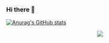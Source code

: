 ### Hi there 👋

[![Anurag's GitHub stats](https://github-readme-stats.vercel.app/api?username=ppusda)](https://github.com/anuraghazra/github-readme-stats)

<div id="hits" style="text-align:center;">
<a href="https://hits.seeyoufarm.com"><img src="https://hits.seeyoufarm.com/api/count/incr/badge.svg?url=https%3A%2F%2Fgithub.com%2Fppusda&count_bg=%233D96C8&title_bg=%23555555&icon=&icon_color=%23E7E7E7&title=hits&edge_flat=false"/></a>
</div>
<!--
**ppusda/ppusda** is a ✨ _special_ ✨ repository because its `README.md` (this file) appears on your GitHub profile.

Here are some ideas to get you started:

- 🔭 I’m currently working on ...
- 🌱 I’m currently learning ...
- 👯 I’m looking to collaborate on ...
- 🤔 I’m looking for help with ...
- 💬 Ask me about ...
- 📫 How to reach me: ...
- 😄 Pronouns: ...
- ⚡ Fun fact: ...
-->
